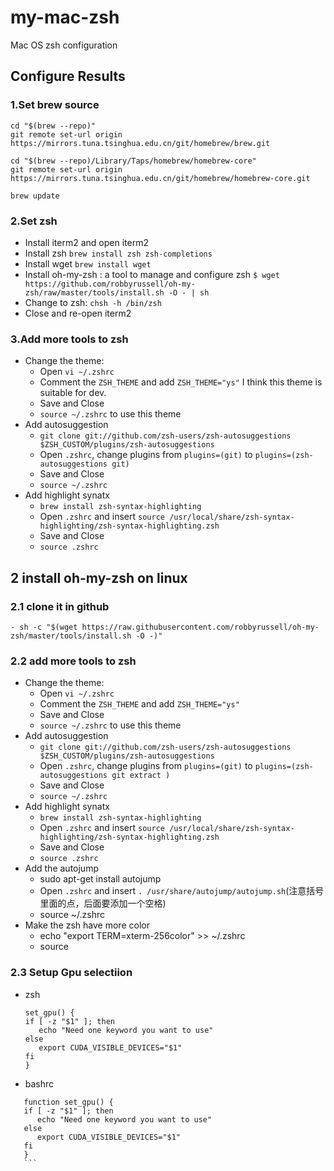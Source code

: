 # my-mac-zsh
Mac OS zsh configuration

## Configure Results

### 1.Set brew source 
```
cd "$(brew --repo)"
git remote set-url origin https://mirrors.tuna.tsinghua.edu.cn/git/homebrew/brew.git

cd "$(brew --repo)/Library/Taps/homebrew/homebrew-core"
git remote set-url origin https://mirrors.tuna.tsinghua.edu.cn/git/homebrew/homebrew-core.git

brew update
```
### 2.Set zsh
- Install iterm2 and open iterm2  
- Install zsh `brew install zsh zsh-completions`
- Install wget `brew install wget`
- Install oh-my-zsh : a tool to manage and configure zsh
`$ wget https://github.com/robbyrussell/oh-my-zsh/raw/master/tools/install.sh -O - | sh`
- Change to zsh: `chsh -h /bin/zsh`
- Close and re-open iterm2 
### 3.Add more tools to zsh
- Change the theme:
    - Open `vi ~/.zshrc`
    - Comment the `ZSH_THEME` and add `ZSH_THEME="ys"`
    I think this theme is suitable for dev.
    - Save and Close
    - `source ~/.zshrc` to use this theme
- Add autosuggestion
    -  `git clone git://github.com/zsh-users/zsh-autosuggestions $ZSH_CUSTOM/plugins/zsh-autosuggestions`
    - Open `.zshrc`, change plugins from `plugins=(git)` to `plugins=(zsh-autosuggestions git)`
    - Save and Close
    - `source ~/.zshrc`
- Add highlight synatx
    - `brew install zsh-syntax-highlighting`
    - Open `.zshrc` and insert `source /usr/local/share/zsh-syntax-highlighting/zsh-syntax-highlighting.zsh`
    - Save and Close
    - `source .zshrc`

## 2 install oh-my-zsh on linux

### 2.1 clone it in github
    - sh -c "$(wget https://raw.githubusercontent.com/robbyrussell/oh-my-zsh/master/tools/install.sh -O -)"
### 2.2 add more tools to zsh
- Change the theme:
    - Open `vi ~/.zshrc`
    - Comment the `ZSH_THEME` and add `ZSH_THEME="ys"`
    - Save and Close
    - `source ~/.zshrc` to use this theme
- Add autosuggestion
    -  `git clone git://github.com/zsh-users/zsh-autosuggestions $ZSH_CUSTOM/plugins/zsh-autosuggestions`
    - Open `.zshrc`, change plugins from `plugins=(git)` to `plugins=(zsh-autosuggestions git extract )`
    - Save and Close
    - `source ~/.zshrc`
- Add highlight synatx
    - `brew install zsh-syntax-highlighting`
    - Open `.zshrc` and insert `source /usr/local/share/zsh-syntax-highlighting/zsh-syntax-highlighting.zsh`
    - Save and Close
    - `source .zshrc`
- Add the autojump
    - sudo apt-get install autojump
    - Open `.zshrc` and insert `. /usr/share/autojump/autojump.sh`(注意括号里面的点，后面要添加一个空格)
    - source ~/.zshrc
- Make the zsh have more color
  - echo "export TERM=xterm-256color" >> ~/.zshrc
  - source
### 2.3 Setup Gpu selectiion
- zsh
    ```
    set_gpu() {
    if [ -z "$1" ]; then
       echo "Need one keyword you want to use"
    else
       export CUDA_VISIBLE_DEVICES="$1"
    fi
    }
    ```
- bashrc
 ```
    function set_gpu() {
    if [ -z "$1" ]; then
       echo "Need one keyword you want to use"
    else
       export CUDA_VISIBLE_DEVICES="$1"
    fi
    }
    ```


